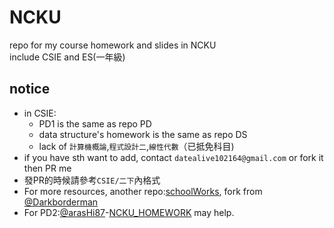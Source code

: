 # NCKU  
repo for my course homework and slides in NCKU  
include CSIE and ES(一年級)  
## notice  
- in CSIE:  
  - PD1 is the same as repo PD  
  - data structure's homework is the same as repo DS  
  - lack of `計算機概論`,`程式設計二`,`線性代數`（已抵免科目)  
- if you have sth want to add, contact `datealive102164@gmail.com` or fork it then PR me  
- 發PR的時候請參考`CSIE/二下`內格式  
- For more resources, another repo:[schoolWorks](https://github.com/auyu0408/schoolWorks), fork from [@Darkborderman](https://github.com/Darkborderman)  
- For PD2:[@arasHi87](https://github.com/arasHi87)-[NCKU_HOMEWORK](https://github.com/arasHi87/NCKU_HOMEWORK) may help.  
